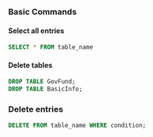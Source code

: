 ### Basic Commands

#### Select all entries
```sql
SELECT * FROM table_name
```
#### Delete tables
```sql
DROP TABLE GovFund;
DROP TABLE BasicInfo;
```

### Delete entries
```sql
DELETE FROM table_name WHERE condition;
```